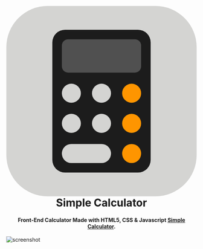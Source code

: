 
<h1 align="center">
  <br>
  <a href="http://www.amitmerchant.com/electron-markdownify"><svg xmlns="http://www.w3.org/2000/svg" data-name="Layer 1" viewBox="0 0 120 120" id="calculator"><defs><linearGradient id="a" x1="59.25" x2="60.76" y1="119.1" y2="-.16" gradientUnits="userSpaceOnUse"><stop offset="0" stop-color="#d4d4d2"/><stop offset="1" stop-color="#d4d4d2"/></linearGradient></defs><rect width="120" height="120" fill="url(#a)" rx="26"/><rect width="62" height="90" x="29" y="15" fill="#1c1c1c" rx="8"/><rect width="50" height="21" x="35" y="21" fill="#505050" rx="4"/><circle cx="41" cy="55" r="6" fill="#d4d4d2"/><circle cx="60" cy="55" r="6" fill="#d4d4d2"/><circle cx="79" cy="55" r="6" fill="#fe9500"/><circle cx="41" cy="74" r="6" fill="#d4d4d2"/><circle cx="60" cy="74" r="6" fill="#d4d4d2"/><circle cx="79" cy="74" r="6" fill="#fe9500"/><path fill="#d4d4d2" d="M41 99a6 6 0 0 1 0-12h19a6 6 0 0 1 0 12Z"/><circle cx="79" cy="93" r="6" fill="#fe9500"/></svg></a>
  <br>
  Simple Calculator
  <br>
</h1>

<h4 align="center">Front-End Calculator Made with HTML5, CSS & Javascript <a href="http://electron.atom.io" target="_blank">Simple Calculator</a>.</h4>


![screenshot](https://raw.githubusercontent.com/amitmerchant1990/electron-markdownify/master/app/img/markdownify.gif)



